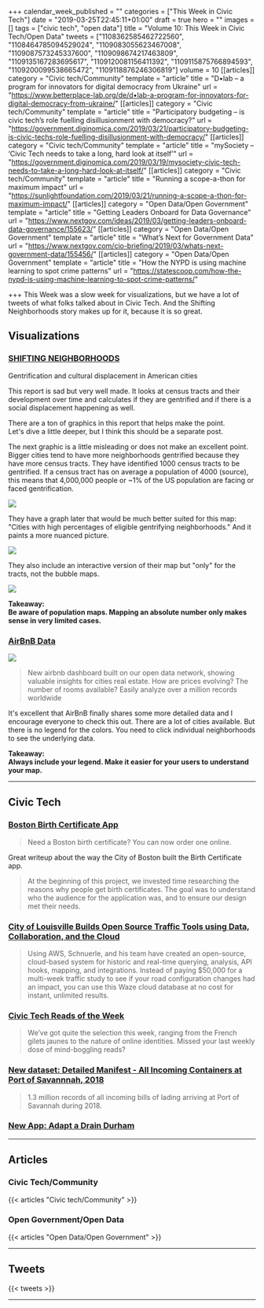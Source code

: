 +++
calendar_week_published = ""
categories = ["This Week in Civic Tech"]
date = "2019-03-25T22:45:11+01:00"
draft = true
hero = ""
images = []
tags = ["civic tech", "open data"]
title = "Volume 10: This Week in Civic Tech/Open Data"
tweets = ["1108362585462722560", "1108464785094529024", "1109083055623467008", "1109087573245337600", "1109098674217463809", "1109135167283695617", "1109120081156411392", "1109115875766894593", "1109200099538665472", "1109118876246306819"]
volume = 10
[[articles]]
category = "Civic tech/Community"
template = "article"
title = "D•lab – a program for innovators for digital democracy from Ukraine"
url = "https://www.betterplace-lab.org/de/d•lab-a-program-for-innovators-for-digital-democracy-from-ukraine/"
[[articles]]
category = "Civic tech/Community"
template = "article"
title = "Participatory budgeting – is civic tech’s role fuelling disillusionment with democracy?"
url = "https://government.diginomica.com/2019/03/21/participatory-budgeting-is-civic-techs-role-fuelling-disillusionment-with-democracy/"
[[articles]]
category = "Civic tech/Community"
template = "article"
title = "mySociety – ‘Civic Tech needs to take a long, hard look at itself’"
url = "https://government.diginomica.com/2019/03/19/mysociety-civic-tech-needs-to-take-a-long-hard-look-at-itself/"
[[articles]]
category = "Civic tech/Community"
template = "article"
title = "Running a scope-a-thon for maximum impact"
url = "https://sunlightfoundation.com/2019/03/21/running-a-scope-a-thon-for-maximum-impact/"
[[articles]]
category = "Open Data/Open Government"
template = "article"
title = "Getting Leaders Onboard for Data Governance"
url = "https://www.nextgov.com/ideas/2019/03/getting-leaders-onboard-data-governance/155623/"
[[articles]]
category = "Open Data/Open Government"
template = "article"
title = "What’s Next for Government Data"
url = "https://www.nextgov.com/cio-briefing/2019/03/whats-next-government-data/155456/"
[[articles]]
category = "Open Data/Open Government"
template = "article"
title = "How the NYPD is using machine learning to spot crime patterns"
url = "https://statescoop.com/how-the-nypd-is-using-machine-learning-to-spot-crime-patterns/"

+++
This Week was a slow week for visualizations, but we have a lot of tweets of what folks talked about in Civic Tech. And the Shifting Neighborhoods story makes up for it, because it is so great. 

## Visualizations

### [SHIFTING NEIGHBORHOODS](http://maps.ncrc.org/gentrificationreport/index.html)

Gentrification and cultural displacement in American cities

This report is sad but very well made. It looks at census tracts and their development over time and calculates if they are gentrified and if there is a social displacement happening as well.

There are a ton of graphics in this report that helps make the point.  
Let's dive a little deeper, but I think this should be a separate post.

The next graphic is a little misleading or does not make an excellent point. Bigger cities tend to have more neighborhoods gentrified because they have more census tracts. They have identified 1000 census tracts to be gentrified. If a census tract has on average a population of 4000 (source), this means that 4,000,000 people or \~1% of the US population are facing or faced gentrification.

![](https://res.cloudinary.com/civicvision/image/upload/v1553503380/TWICT/Volume%2010/shifting-neighborhoods-bublle-map.png)

They have a graph later that would be much better suited for this map: "Cities with high percentages of eligible gentrifying neighborhoods." And it paints a more nuanced picture.

![](https://res.cloudinary.com/civicvision/image/upload/v1553504949/TWICT/Volume%2010/shifting-neighbourhoods-intensity.png)

They also include an interactive version of their map but "only" for the tracts, not the bubble maps.

![](https://res.cloudinary.com/civicvision/image/upload/v1553503385/TWICT/Volume%2010/shifting-neighborhoods-sandiego.png)

**Takeaway:  
Be aware of population maps. Mapping an absolute number only makes sense in very limited cases.**

### [AirBnB Data](https://data.opendatasoft.com/pages/airbnb/)

![](https://res.cloudinary.com/civicvision/image/upload/v1553543174/TWICT/Volume%2010/airbnb-sandiego.png)

> New airbnb dashboard built on our open data network, showing valuable insights for cities real estate. How are prices evolving? The number of rooms available? Easily analyze over a million records worldwide

It's excellent that AirBnB finally shares some more detailed data and I encourage everyone to check this out. There are a lot of cities available. But there is no legend for the colors. You need to click individual neighborhoods to see the underlying data.

**Takeaway:  
Always include your legend. Make it easier for your users to understand  your map.**

<hr />

## Civic Tech

### [Boston Birth Certificate App](https://medium.com/innovation-and-technology/need-a-boston-birth-certificate-you-can-now-order-one-online-bef8efcf144)

> Need a Boston birth certificate? You can now order one online.

Great writeup about the way the City of Boston built the Birth Certificate app.

> At the beginning of this project, we invested time researching the reasons why people get birth certificates. The goal was to understand who the audience for the application was, and to ensure our design met their needs.

### [City of Louisville Builds Open Source Traffic Tools using Data, Collaboration, and the Cloud](https://aws.amazon.com/de/blogs/publicsector/city-of-louisville-builds-a-traffic-analysis-model-using-open-data-and-machine-learning/)

> Using AWS, Schnuerle, and his team have created an open-source, cloud-based system for historic and real-time querying, analysis, API hooks, mapping, and integrations. Instead of paying $50,000 for a multi-week traffic study to see if your road configuration changes had an impact, you can use this Waze cloud database at no cost for instant, unlimited results.

### [Civic Tech Reads of the Week](https://www.citizenlab.co/blog/civic-engagement/civic-tech-reads-of-the-week-5/?utm_source=twitter&utm_medium=smo&utm_campaign=general_blog)

> We’ve got quite the selection this week, ranging from the French gilets jaunes to the nature of online identities. Missed your last weekly dose of mind-boggling reads?

### [New dataset: Detailed Manifest - All Incoming Containers at Port of Savannnah, 2018](https://data.world/opensavannah/port-of-savannah-2018-bill-of-lading)

> 1.3 million records of all incoming bills of lading arriving at Port of Savannah during 2018.

### [New App: Adapt a Drain Durham](https://www.draindurham.org/)

<hr />

## Articles

### Civic Tech/Community

{{< articles "Civic tech/Community" >}}

### Open Government/Open Data

{{< articles "Open Data/Open Government" >}} <hr />

## Tweets

{{< tweets >}} <hr />